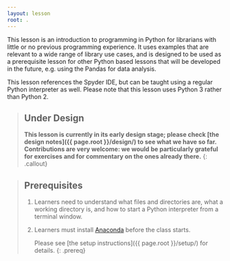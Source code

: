 ```yaml
---
layout: lesson
root: .
---
```


This lesson is an introduction to programming in Python
for librarians with little or no previous programming experience.
It uses examples that are relevant to a wide range of library use cases,
and is designed to be used as a prerequisite lesson for other Python based lessons
that will be developed in the future, e.g. using the Pandas for data analysis.

This lesson references the Spyder IDE,
but can be taught using a regular Python interpreter as well.
Please note that this lesson uses Python 3 rather than Python 2.

> ## Under Design
>
> **This lesson is currently in its early design stage;
> please check [the design notes]({{ page.root }}/design/)
> to see what we have so far.
> Contributions are very welcome:
> we would be particularly grateful for exercises
> and for commentary on the ones already there.**
{: .callout}

> ## Prerequisites
>
> 1. Learners need to understand what files and directories are,
>    what a working directory is,
>    and how to start a Python interpreter from a terminal window.
>
> 2. Learners must install [Anaconda](https://www.continuum.io/downloads) before the class starts.
>
>    Please see [the setup instructions]({{ page.root }}/setup/)
>    for details.
{: .prereq}

